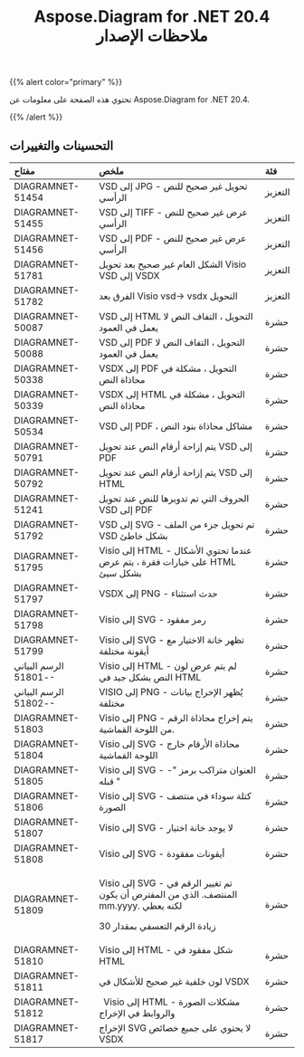 ﻿---
title: Aspose.Diagram for .NET 20.4 ملاحظات الإصدار
type: docs
weight: 40
url: /ar/net/aspose-diagram-for-net-20-4-release-notes/
---
{{% alert color="primary" %}} 

تحتوي هذه الصفحة على معلومات عن Aspose.Diagram for .NET 20.4.

{{% /alert %}} 
## **التحسينات والتغييرات**

|**مفتاح**|**ملخص**|**فئة**|
|:- |:- |:- |
|DIAGRAMNET-51454|VSD إلى JPG - تحويل غير صحيح للنص الرأسي|التعزيز|
|DIAGRAMNET-51455|VSD إلى TIFF - عرض غير صحيح للنص الرأسي|التعزيز|
|DIAGRAMNET-51456|VSD إلى PDF - عرض غير صحيح للنص الرأسي|التعزيز|
|DIAGRAMNET-51781|الشكل العام غير صحيح بعد تحويل Visio VSD إلى VSDX|التعزيز|
|DIAGRAMNET-51782|الفرق بعد Visio vsd-> vsdx التحويل|التعزيز|
|DIAGRAMNET-50087|VSD إلى HTML التحويل ، التفاف النص لا يعمل في العمود|حشرة|
|DIAGRAMNET-50088|VSD إلى PDF التحويل ، التفاف النص لا يعمل في العمود|حشرة|
|DIAGRAMNET-50338|VSDX إلى PDF التحويل ، مشكلة في محاذاة النص|حشرة|
|DIAGRAMNET-50339|VSDX إلى HTML التحويل ، مشكلة في محاذاة النص|حشرة|
|DIAGRAMNET-50534|VSD إلى PDF ، مشاكل محاذاة بنود النص|حشرة|
|DIAGRAMNET-50791|يتم إزاحة أرقام النص عند تحويل VSD إلى PDF|حشرة|
|DIAGRAMNET-50792|يتم إزاحة أرقام النص عند تحويل VSD إلى HTML|حشرة|
|DIAGRAMNET-51241|الحروف التي تم تدويرها للنص عند تحويل VSD إلى PDF|حشرة|
|DIAGRAMNET-51792|VSD إلى SVG - تم تحويل جزء من الملف VSD بشكل خاطئ|حشرة|
|DIAGRAMNET-51795|Visio إلى HTML - عندما تحتوي الأشكال على خيارات فقرة ، يتم عرض HTML بشكل سيئ|حشرة|
|DIAGRAMNET-51797|VSDX إلى PNG - حدث استثناء|حشرة|
|DIAGRAMNET-51798|Visio إلى SVG - رمز مفقود|حشرة|
|DIAGRAMNET-51799|Visio إلى SVG - تظهر خانة الاختيار مع أيقونة مختلفة|حشرة|
|الرسم البياني -51801-|Visio إلى HTML - لم يتم عرض لون النص بشكل جيد في HTML|حشرة|
|الرسم البياني -51802-|VISIO إلى PNG - يُظهر الإخراج بيانات مختلفة|حشرة|
|DIAGRAMNET-51803|Visio إلى PNG - يتم إخراج محاذاة الرقم من اللوحة القماشية.|حشرة|
|DIAGRAMNET-51804|Visio إلى SVG - محاذاة الأرقام خارج اللوحة القماشية|حشرة|
|DIAGRAMNET-51805|Visio إلى SVG - العنوان متراكب برمز "-" قبله|حشرة|
|DIAGRAMNET-51806|Visio إلى SVG - كتلة سوداء في منتصف الصورة|حشرة|
|DIAGRAMNET-51807|Visio إلى SVG - لا يوجد خانة اختيار|حشرة|
|DIAGRAMNET-51808|Visio إلى SVG - أيقونات مفقودة|حشرة|
|DIAGRAMNET-51809|<p> Visio إلى SVG - تم تغيير الرقم في المنتصف. الذي من المفترض أن يكون mm.yyyy. لكنه يعطي</p><p>زيادة الرقم التعسفي بمقدار 30</p>|حشرة|
|DIAGRAMNET-51810|Visio إلى HTML - شكل مفقود في HTML|حشرة|
|DIAGRAMNET-51811|لون خلفية غير صحيح للأشكال في VSDX|حشرة|
|DIAGRAMNET-51812|` `Visio إلى HTML - مشكلات الصورة والروابط في الإخراج|حشرة|
|DIAGRAMNET-51817|الإخراج SVG لا يحتوي على جميع خصائص VSDX|حشرة|


